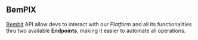 ## BemPIX

[Bembit](#) API allow devs to interact with our *Platform* and all its functionalities thru two available **Endpoints**, making it easier to automate all operations.